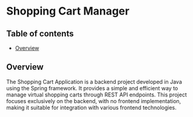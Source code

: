 # Shopping Cart Manager
## Table of contents
* [Overview](#overview)

## Overview
The Shopping Cart Application is a backend project developed in Java using the Spring framework. It provides a simple and efficient way to manage virtual shopping carts through REST API endpoints. This project focuses exclusively on the backend, with no frontend implementation, making it suitable for integration with various frontend technologies.
